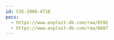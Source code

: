 ```yaml
---
id: CVE-2008-4718
pocs:
  - https://www.exploit-db.com/raw/6592
  - https://www.exploit-db.com/raw/6607
---
```

